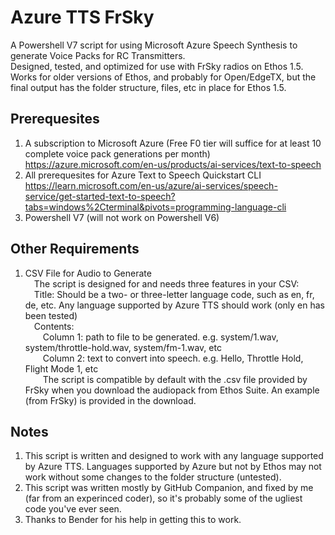 # Azure TTS FrSky
A Powershell V7 script for using Microsoft Azure Speech Synthesis to generate Voice Packs for RC Transmitters.  
Designed, tested, and optimized for use with FrSky radios on Ethos 1.5.  Works for older versions of Ethos, and probably for Open/EdgeTX, but the final output has the folder structure, files, etc in place for Ethos 1.5.

## Prerequesites
1. A subscription to Microsoft Azure (Free F0 tier will suffice for at least 10 complete voice pack generations per month)
   https://azure.microsoft.com/en-us/products/ai-services/text-to-speech
2. All prerequesites for Azure Text to Speech Quickstart CLI
   https://learn.microsoft.com/en-us/azure/ai-services/speech-service/get-started-text-to-speech?tabs=windows%2Cterminal&pivots=programming-language-cli
3. Powershell V7 (will not work on Powershell V6)

## Other Requirements
1. CSV File for Audio to Generate<br>
&emsp;The script is designed for and needs three features in your CSV:<br>
&emsp;Title: Should be a two- or three-letter language code, such as en, fr, de, etc.  Any language supported by Azure TTS should work (only en has been tested)<br>
&emsp;Contents:<br>
&emsp;&emsp;Column 1: path to file to be generated.  e.g. system/1.wav, system/throttle-hold.wav, system/fm-1.wav, etc<br>
&emsp;&emsp;Column 2: text to convert into speech.  e.g. Hello, Throttle Hold, Flight Mode 1, etc<br>
&emsp;&emsp;The script is compatible by default with the .csv file provided by FrSky when you download the audiopack from Ethos Suite.  An example (from FrSky) is provided in the download.<br>

## Notes
1. This script is written and designed to work with any language supported by Azure TTS.  Languages supported by Azure but not by Ethos may not work without some changes to the folder structure (untested).
2. This script was written mostly by GitHub Companion, and fixed by me (far from an experinced coder), so it's probably some of the ugliest code you've ever seen.
3. Thanks to Bender for his help in getting this to work.
